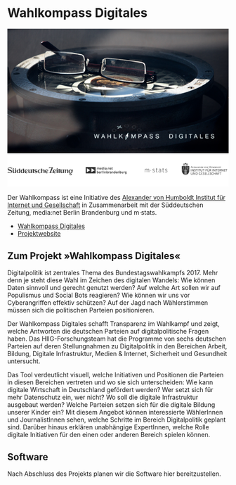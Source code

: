 # Wahlkompass Digitales

![TITLE](images/header.png)
![PARTNER](images/partner.png)

Der Wahlkompass ist eine Initiative des [Alexander von Humboldt Institut für Internet und Gesellschaft](https://www.hiig.de) in Zusammenarbeit mit der Süddeutschen Zeitung, media:net Berlin Brandenburg und m·stats.

- [Wahlkompass Digitales](http://wahlkompass-digitales.de)
- [Projektwebsite](https://www.hiig.de/project/wahlkompass-digitales/)

## Zum Projekt »Wahlkompass Digitales«

Digitalpolitik ist zentrales Thema des Bundestagswahlkampfs 2017. Mehr denn je steht diese Wahl im Zeichen des digitalen Wandels: Wie können Daten sinnvoll und gerecht genutzt werden? Auf welche Art sollen wir auf Populismus und Social Bots reagieren? Wie können wir uns vor Cyberangriffen effektiv schützen? Auf der Jagd nach Wählerstimmen müssen sich die politischen Parteien positionieren.

Der Wahlkompass Digitales schafft Transparenz im Wahlkampf und zeigt, welche Antworten die deutschen Parteien auf digitalpolitische Fragen haben. Das HIIG-Forschungsteam hat die Programme von sechs deutschen Parteien auf deren Stellungnahmen zu Digitalpolitik in den Bereichen Arbeit, Bildung, Digitale Infrastruktur, Medien & Internet, Sicherheit und Gesundheit untersucht.

Das Tool verdeutlicht visuell, welche Initiativen und Positionen die Parteien in diesen Bereichen vertreten und wo sie sich unterscheiden: Wie kann digitale Wirtschaft in Deutschland gefördert werden? Wer setzt sich für mehr Datenschutz ein, wer nicht? Wo soll die digitale Infrastruktur ausgebaut werden? Welche Parteien setzen sich für die digitale Bildung unserer Kinder ein? Mit diesem Angebot können interessierte WählerInnen und JournalistInnen sehen, welche Schritte im Bereich Digitalpolitik geplant sind. Darüber hinaus erklären unabhängige ExpertInnen, welche Rolle digitale Initiativen für den einen oder anderen Bereich spielen können. 

## Software

Nach Abschluss des Projekts planen wir die Software hier bereitzustellen.
